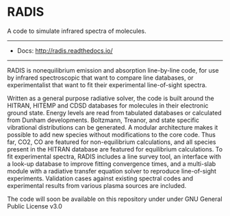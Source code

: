 # RADIS 

A code to simulate infrared spectra of molecules.

---

- Docs: http://radis.readthedocs.io/

---

RADIS is nonequilibrium emission and absorption line-by-line code, for use by 
infrared spectroscopic that want to compare line databases, or experimentalist 
that want to fit their experimental line-of-sight spectra.

Written as a general purpose radiative solver, the code is built around the HITRAN, 
HITEMP and CDSD databases for molecules in their electronic ground state. Energy 
levels are read from tabulated databases or calculated from Dunham developments. 
Boltzmann, Treanor, and state specific vibrational distributions can be 
generated. A modular architecture makes it possible to add new species without 
modifications to the core code. Thus far, CO2, CO are featured for non-equilibrium 
calculations, and all species present in the HITRAN database are featured for 
equilibrium calculations. To fit experimental spectra, RADIS includes a line 
survey tool, an interface with a look-up database to improve fitting convergence 
times, and a multi-slab module with a radiative transfer equation solver to 
reproduce line-of-sight experiments. Validation cases against existing spectral 
codes and experimental results from various plasma sources are included. 

The code will soon be available on this repository under under GNU General Public 
License v3.0
